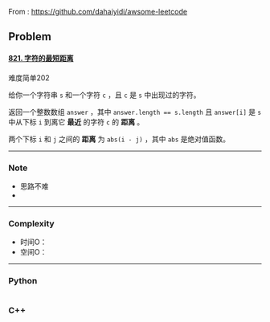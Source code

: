 From : https://github.com/dahaiyidi/awsome-leetcode

## Problem

#### [821. 字符的最短距离](https://leetcode-cn.com/problems/shortest-distance-to-a-character/)

难度简单202

给你一个字符串 `s` 和一个字符 `c` ，且 `c` 是 `s` 中出现过的字符。

返回一个整数数组 `answer` ，其中 `answer.length == s.length` 且 `answer[i]` 是 `s` 中从下标 `i` 到离它 **最近** 的字符 `c` 的 **距离** 。

两个下标 `i` 和 `j` 之间的 **距离** 为 `abs(i - j)` ，其中 `abs` 是绝对值函数。

------

### Note

- 思路不难
- 

------

### Complexity

- 时间O：
- 空间O：

------

### Python

```python

```

### C++

```C++

```

